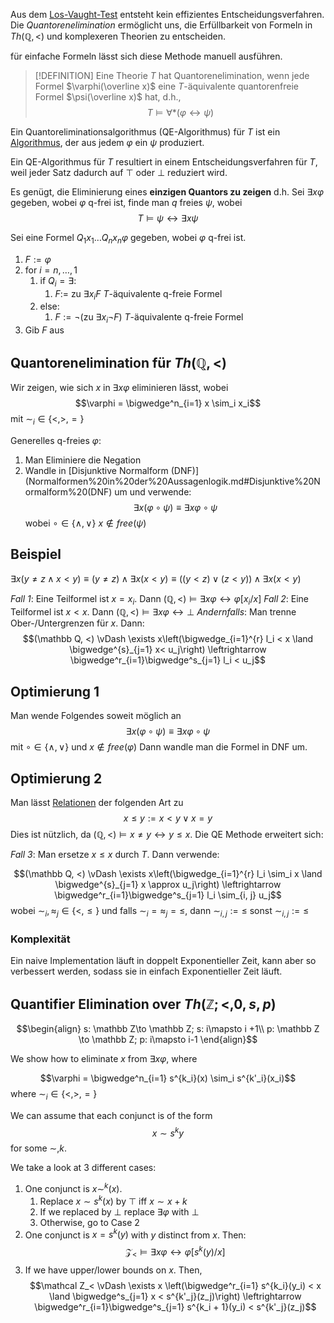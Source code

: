 
Aus dem [Los-Vaught-Test](Los-Vaught-Test.md) entsteht kein effizientes Entscheidungsverfahren. Die _Quantorenelimination_ ermöglicht uns, die Erfüllbarkeit von Formeln in $Th(\mathbb Q, <)$ und komplexeren Theorien zu entscheiden.

für einfache Formeln lässt sich diese Methode manuell ausführen.

>[!DEFINITION]
>Eine Theorie $T$ hat Quantorenelimination, wenn jede Formel $\varphi(\overline x)$ eine $T$-äquivalente quantorenfreie Formel $\psi(\overline x)$ hat, d.h., 
>$$T\vDash \forall *(\varphi \leftrightarrow \psi)$$

Ein Quantoreliminationsalgorithmus (QE-Algorithmus) für $T$ ist ein [Algorithmus](Algorithmus.md), der aus jedem $\varphi$ ein $\psi$ produziert.

Ein QE-Algorithmus für $T$ resultiert in einem Entscheidungsverfahren für $T$, weil jeder Satz dadurch auf $\top$ oder $\bot$ reduziert wird.

Es genügt, die Eliminierung eines __einzigen Quantors zu zeigen__ d.h. Sei $\exists x\varphi$ gegeben, wobei $\varphi$  q-frei ist, finde man $q$ freies $\psi$, wobei 
$$T \vDash \psi \leftrightarrow \exists x\psi$$

Sei eine Formel $Q_1 x_1 \dots Q_n x_n \varphi$ gegeben, wobei $\varphi$ q-frei ist.

1. $F := \varphi$
2. for $i=n, \dots, 1$
	1. if $Q_i = \exists$:
		1. $F :=$ zu $\exists x_i F$ $T$-äquivalente q-freie Formel
	2. else:
		1. $F := \neg(\text{zu } \exists x_i \neg F)$ $T$-äquivalente q-freie Formel
3. Gib $F$ aus

## Quantorenelimination für $Th(\mathbb Q, <)$

Wir zeigen, wie sich $x$ in $\exists x\varphi$ eliminieren lässt, wobei 
$$\varphi = \bigwedge^n_{i=1} x \sim_i x_i$$ mit $\sim_i \in \lbrace <, >, =\rbrace$

Generelles q-freies $\varphi$:
1. Man Eliminiere die Negation
2. Wandle in [Disjunktive Normalform (DNF)](Normalformen%20in%20der%20Aussagenlogik.md#Disjunktive%20Normalform%20(DNF) um und verwende:
   $$\exists x(\varphi \circ \psi) \equiv \exists x \varphi \circ \psi$$ wobei $\circ \in\lbrace \land, \lor \rbrace$ $x \not \in free(\psi)$


## Beispiel
$\exists x(y \not = z \land x < y) \equiv (y \not = z) \land \exists x(x<y) \equiv ((y<z) \lor (z< y)) \land \exists x(x< y)$

_Fall 1_: Eine Teilformel ist $x = x_i$. Dann $(\mathbb Q, <) \vDash \exists x \varphi \leftrightarrow \varphi[x_i/x]$
_Fall 2_: Eine Teilformel ist $x<x$. Dann $(\mathbb Q, <) \vDash \exists x\varphi\leftrightarrow \bot$
_Andernfalls_: Man trenne Ober-/Untergrenzen für $x$. Dann:
$$(\mathbb Q, <) \vDash \exists x\left(\bigwedge_{i=1}^{r} l_i < x \land \bigwedge^{s}_{j=1} x< u_j\right) \leftrightarrow \bigwedge^r_{i=1}\bigwedge^s_{j=1} l_i < u_j$$



## Optimierung 1
Man wende Folgendes soweit möglich an
$$\exists x(\varphi \circ \psi) \equiv \exists x\varphi \circ \psi$$ mit $\circ \in \lbrace \land, \lor \rbrace$ und $x\not\in free(\varphi)$
Dann wandle man die Formel in DNF um.

## Optimierung 2
Man lässt [Relationen](Relation.md) der folgenden Art zu
$$x \leq y := x < y \lor x = y$$
Dies ist nützlich, da $(\mathbb Q, <)\vDash x\not= y \leftrightarrow y \leq x$. Die QE Methode erweitert sich:

_Fall 3_: Man ersetze $x \leq x$ durch $T$. Dann verwende:

$$(\mathbb Q, <) \vDash \exists x\left(\bigwedge_{i=1}^{r} l_i \sim_i x \land \bigwedge^{s}_{j=1} x \approx u_j\right) \leftrightarrow \bigwedge^r_{i=1}\bigwedge^s_{j=1} l_i \sim_{i, j} u_j$$
wobei $\sim_i, \approx_j \in \lbrace <, \leq \rbrace$ und falls $\sim_i = \approx_j = \le$, dann $\sim_{i,j} := \le$ sonst $\sim_{i, j} := \le$

### Komplexität
Ein naive Implementation läuft in doppelt Exponentieller Zeit, kann aber so verbessert werden, sodass sie in einfach Exponentieller Zeit läuft.

## Quantifier Elimination over $Th(\mathbb Z; <, 0, s, p)$

$$\begin{align}
s: \mathbb Z\to \mathbb Z; s: i\mapsto i +1\\
p: \mathbb Z \to \mathbb Z; p: i\mapsto i-1
\end{align}$$

We show how to eliminate $x$ from $\exists x\varphi$, where 

$$\varphi = \bigwedge^n_{i=1} s^{k_i}(x) \sim_i s^{k'_i}(x_i)$$ where $\sim_i \in \lbrace <, >, =\rbrace$

We can assume that each conjunct is of the form 
$$x \sim s^k{y}$$
for some $\sim, k$.

We take a look at $3$ different cases:

1. One conjunct is $x\sim^k(x)$.
	1. Replace $x\sim s^k(x)$ by $\top$ iff $x\sim x+k$
	2. If we replaced by $\bot$ replace $\exists \varphi$ with $\bot$
	3. Otherwise, go to Case 2
2. One conjunct is $x = s^k(y)$ with $y$ distinct from $x$. Then: $$\mathcal Z_< \vDash \exists x\varphi \leftrightarrow \varphi[s^k(y) / x]$$
3. If we have upper/lower bounds on $x$. Then, 
   $$\mathcal Z_< \vDash \exists x \left(\bigwedge^r_{i=1} s^{k_i}(y_i) < x \land \bigwedge^s_{j=1} x < s^{k'_j}(z_j)\right) \leftrightarrow \bigwedge^r_{i=1}\bigwedge^s_{j=1} s^{k_i + 1}(y_i) < s^{k'_j}(z_j)$$
   